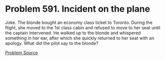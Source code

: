 # Problem 591. Incident on the plane

Joke. The blonde bought an economy class ticket to Toronto. During the flight, she moved to the 1st class cabin and refused to move to her seat until the captain intervened. He walked up to the blonde and whispered something in her ear, after which she quickly returned to her seat with an apology. What did the pilot say to the blonde?

[Problem Source](https://www.trizland.ru/tasks/5718/)